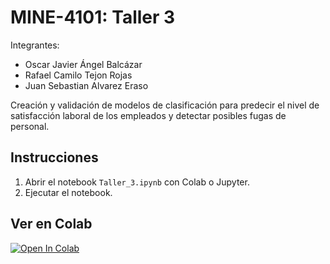 # MINE-4101: Taller 3

Integrantes:
* Oscar Javier Ángel Balcázar
* Rafael Camilo Tejon Rojas
* Juan Sebastian Alvarez Eraso

Creación y validación de modelos de clasificación para predecir el nivel de satisfacción laboral de los empleados y detectar posibles fugas de personal.

## Instrucciones

1. Abrir el notebook `Taller_3.ipynb` con Colab o Jupyter.
2. Ejecutar el notebook.

## Ver en Colab

[![Open In Colab](https://colab.research.google.com/assets/colab-badge.svg)](https://colab.research.google.com/github/juanalvarez123/MINE-4101-taller-3/blob/main/Taller_3.ipynb)
